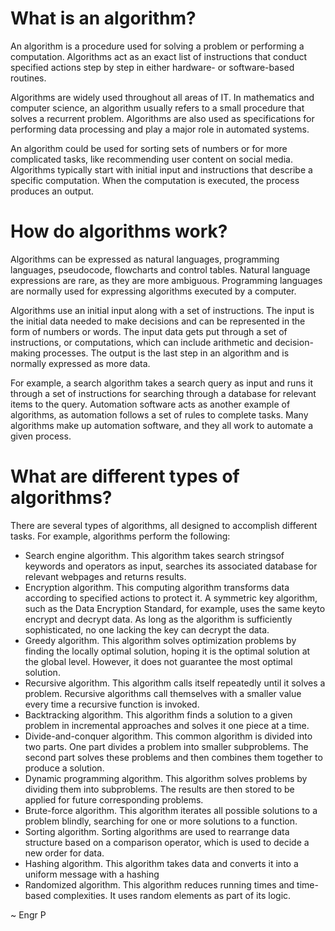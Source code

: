 # What is an algorithm?
An algorithm is a procedure used for solving a problem or performing a computation. Algorithms act as an exact list of instructions that conduct specified actions step by step in either hardware- or software-based routines.

Algorithms are widely used throughout all areas of IT. In mathematics and computer science, an algorithm usually refers to a small procedure that solves a recurrent problem. Algorithms are also used as specifications for performing data processing and play a major role in automated systems.

An algorithm could be used for sorting sets of numbers or for more complicated tasks, like recommending user content on social media. Algorithms typically start with initial input and instructions that describe a specific computation. When the computation is executed, the process produces an output.

# How do algorithms work?
Algorithms can be expressed as natural languages, programming languages, pseudocode, flowcharts and control tables. Natural language expressions are rare, as they are more ambiguous. Programming languages are normally used for expressing algorithms executed by a computer.

Algorithms use an initial input along with a set of instructions. The input is the initial data needed to make decisions and can be represented in the form of numbers or words. The input data gets put through a set of instructions, or computations, which can include arithmetic and decision-making processes. The output is the last step in an algorithm and is normally expressed as more data.

For example, a search algorithm takes a search query as input and runs it through a set of instructions for searching through a database for relevant items to the query. Automation software acts as another example of algorithms, as automation follows a set of rules to complete tasks. Many algorithms make up automation software, and they all work to automate a given process.

# What are different types of algorithms?
There are several types of algorithms, all designed to accomplish different tasks. For example, algorithms perform the following:

- Search engine algorithm. This algorithm takes search stringsof keywords and operators as input, searches its associated database for relevant webpages and returns results.
- Encryption algorithm. This computing algorithm transforms data according to specified actions to protect it. A symmetric key algorithm, such as the Data Encryption Standard, for example, uses the same keyto encrypt and decrypt data. As long as the algorithm is sufficiently sophisticated, no one lacking the key can decrypt the data.
- Greedy algorithm. This algorithm solves optimization problems by finding the locally optimal solution, hoping it is the optimal solution at the global level. However, it does not guarantee the most optimal solution.
- Recursive algorithm. This algorithm calls itself repeatedly until it solves a problem. Recursive algorithms call themselves with a smaller value every time a recursive function is invoked.
- Backtracking algorithm. This algorithm finds a solution to a given problem in incremental approaches and solves it one piece at a time.
- Divide-and-conquer algorithm. This common algorithm is divided into two parts. One part divides a problem into smaller subproblems. The second part solves these problems and then combines them together to produce a solution.
- Dynamic programming algorithm. This algorithm solves problems by dividing them into subproblems. The results are then stored to be applied for future corresponding problems.
- Brute-force algorithm. This algorithm iterates all possible solutions to a problem blindly, searching for one or more solutions to a function.
- Sorting algorithm. Sorting algorithms are used to rearrange data structure based on a comparison operator, which is used to decide a new order for data.
- Hashing algorithm. This algorithm takes data and converts it into a uniform message with a hashing
- Randomized algorithm. This algorithm reduces running times and time-based complexities. It uses random elements as part of its logic.

~ Engr P